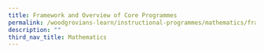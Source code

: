 ```yaml
---
title: Framework and Overview of Core Programmes
permalink: /woodgrovians-learn/instructional-programmes/mathematics/framework-and-overview-of-core-programmes
description: ""
third_nav_title: Mathematics
---
```

